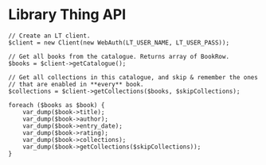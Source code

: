 Library Thing API
====

	// Create an LT client.
	$client = new Client(new WebAuth(LT_USER_NAME, LT_USER_PASS));

	// Get all books from the catalogue. Returns array of BookRow.
	$books = $client->getCatalogue();

	// Get all collections in this catalogue, and skip & remember the ones
	// that are enabled in **every** book.
	$collections = $client->getCollections($books, $skipCollections);

	foreach ($books as $book) {
		var_dump($book->title);
		var_dump($book->author);
		var_dump($book->entry_date);
		var_dump($book->rating);
		var_dump($book->collections);
		var_dump($book->getCollections($skipCollections));
	}
